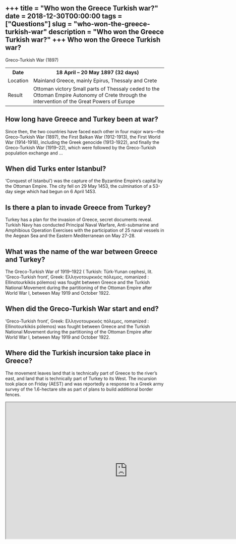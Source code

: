 +++
title = "Who won the Greece Turkish war?"
date = 2018-12-30T00:00:00
tags = ["Questions"]
slug = "who-won-the-greece-turkish-war"
description = "Who won the Greece Turkish war?"
+++
Who won the Greece Turkish war?
-------------------------------

Greco-Turkish War (1897)

<table><tr><th>Date</th><th>18 April – 20 May 1897 (32 days)</th></tr><tr><td>Location</td><td>Mainland Greece, mainly Epirus, Thessaly and Crete</td></tr><tr><td>Result</td><td>Ottoman victory Small parts of Thessaly ceded to the Ottoman Empire Autonomy of Crete through the intervention of the Great Powers of Europe</td></tr></table>

How long have Greece and Turkey been at war?
--------------------------------------------

Since then, the two countries have faced each other in four major wars—the Greco-Turkish War (1897), the First Balkan War (1912-1913), the First World War (1914-1918), including the Greek genocide (1913-1922), and finally the Greco-Turkish War (1919–22), which were followed by the Greco-Turkish population exchange and …

When did Turks enter Istanbul?
------------------------------

‘Conquest of Istanbul’) was the capture of the Byzantine Empire’s capital by the Ottoman Empire. The city fell on 29 May 1453, the culmination of a 53-day siege which had begun on 6 April 1453.

Is there a plan to invade Greece from Turkey?
---------------------------------------------

Turkey has a plan for the invasion of Greece, secret documents reveal. Turkish Navy has conducted Principal Naval Warfare, Anti-submarine and Amphibious Operation Exercises with the participation of 25 naval vessels in the Aegean Sea and the Eastern Mediterranean on May 27-28.

What was the name of the war between Greece and Turkey?
-------------------------------------------------------

The Greco-Turkish War of 1919–1922 ( Turkish: Türk-Yunan cephesi, lit. ‘Greco-Turkish front’, Greek: Ελληνοτουρκικός πόλεμος, romanized : Ellinotourkikós pólemos) was fought between Greece and the Turkish National Movement during the partitioning of the Ottoman Empire after World War I, between May 1919 and October 1922.

When did the Greco-Turkish War start and end?
---------------------------------------------

‘Greco-Turkish front’, Greek: Ελληνοτουρκικός πόλεμος, romanized : Ellinotourkikós pólemos) was fought between Greece and the Turkish National Movement during the partitioning of the Ottoman Empire after World War I, between May 1919 and October 1922.

Where did the Turkish incursion take place in Greece?
-----------------------------------------------------

The movement leaves land that is technically part of Greece to the river’s east, and land that is technically part of Turkey to its West. The incursion took place on Friday (AEST) and was reportedly a response to a Greek army survey of the 1.6-hectare site as part of plans to build additional border fences.

<iframe allow="accelerometer; autoplay; clipboard-write; encrypted-media; gyroscope; picture-in-picture" allowfullscreen="" class="__youtube_prefs__  epyt-is-override  no-lazyload" data-no-lazy="1" data-origheight="433" data-origwidth="770" data-skipgform_ajax_framebjll="" height="433" id="_ytid_92102" loading="lazy" src="https://www.youtube.com/embed/sNFrirHgRQY?enablejsapi=1&autoplay=0&cc_load_policy=0&cc_lang_pref=&iv_load_policy=1&loop=0&modestbranding=0&rel=1&fs=1&playsinline=0&autohide=2&theme=dark&color=red&controls=1&" title="YouTube player" width="770"></iframe>